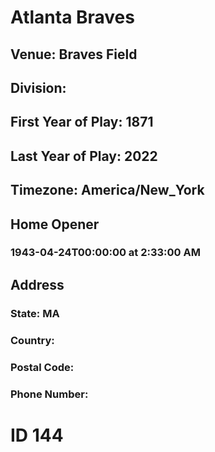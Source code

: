 # Atlanta Braves
## Venue: Braves Field
## Division: 
## First Year of Play: 1871
## Last Year of Play: 2022
## Timezone: America/New_York
## Home Opener
### 1943-04-24T00:00:00 at 2:33:00 AM
## Address
### 
### State: MA
### Country: 
### Postal Code: 
### Phone Number: 
# ID 144